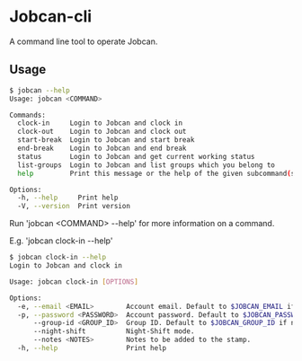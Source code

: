 # Jobcan-cli

A command line tool to operate Jobcan.

## Usage

```bash
$ jobcan --help
Usage: jobcan <COMMAND>

Commands:
  clock-in     Login to Jobcan and clock in
  clock-out    Login to Jobcan and clock out
  start-break  Login to Jobcan and start break
  end-break    Login to Jobcan and end break
  status       Login to Jobcan and get current working status
  list-groups  Login to Jobcan and list groups which you belong to
  help         Print this message or the help of the given subcommand(s)

Options:
  -h, --help     Print help
  -V, --version  Print version
```

Run 'jobcan \<COMMAND> --help' for more information on a command.

E.g. 'jobcan clock-in --help'

```bash
$ jobcan clock-in --help
Login to Jobcan and clock in

Usage: jobcan clock-in [OPTIONS]

Options:
  -e, --email <EMAIL>        Account email. Default to $JOBCAN_EMAIL if not set.
  -p, --password <PASSWORD>  Account password. Default to $JOBCAN_PASSWORD if not set.
      --group-id <GROUP_ID>  Group ID. Default to $JOBCAN_GROUP_ID if not set.
      --night-shift          Night-Shift mode.
      --notes <NOTES>        Notes to be added to the stamp.
  -h, --help                 Print help
```
